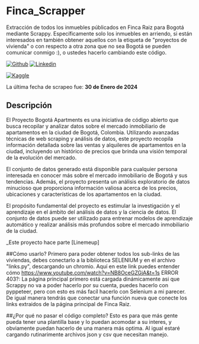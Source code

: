 # Finca_Scrapper
Extracción de todos los inmuebles públicados en Finca Raiz para Bogotá mediante Scrappy. Específicamente solo los inmuebles en arriendo, si están interesados en también obtener aquellos con la etiqueta de "proyectos de vivienda" o con respecto a otra zona que no sea Bogotá se pueden comunicar conmigo :), o ustedes hacerlo cambiando este código. 





[![Github](https://img.shields.io/badge/GitHub-100000?style=for-the-badge&logo=github&logoColor=white)]([https://github.com/builker-col/bogota-apartments](https://github.com/neylinsomne))
[![Linkedin](https://img.shields.io/badge/LinkedIn-0077B5?style=for-the-badge&logo=linkedin&logoColor=white)](https://www.linkedin.com/in/neyl-peñuela-bernate-a76644209/)

[![Kaggle](https://img.shields.io/badge/Kaggle-20BEFF?style=for-the-badge&logo=Kaggle&logoColor=white)](https://www.kaggle.com/datasets/erik172/bogota-apartments)

La última fecha de scrapeo fue: **30 de Enero de 2024**

## Descripción

El Proyecto Bogotá Apartments es una iniciativa de código abierto que busca recopilar y analizar datos sobre el mercado inmobiliario de apartamentos en la ciudad de Bogotá, Colombia. Utilizando avanzadas técnicas de web scraping y análisis de datos, este proyecto recopila información detallada sobre las ventas y alquileres de apartamentos en la ciudad, incluyendo un histórico de precios que brinda una visión temporal de la evolución del mercado.

El conjunto de datos generado está disponible para cualquier persona interesada en conocer más sobre el mercado inmobiliario de Bogotá y sus tendencias. Además, el proyecto presenta un análisis exploratorio de datos minucioso que proporciona información valiosa acerca de los precios, ubicaciones y características de los apartamentos en la ciudad.

El propósito fundamental del proyecto es estimular la investigación y el aprendizaje en el ámbito del análisis de datos y la ciencia de datos. El conjunto de datos puede ser utilizado para entrenar modelos de aprendizaje automático y realizar análisis más profundos sobre el mercado inmobiliario de la ciudad.

_Este proyecto hace parte [Linemeup]


##Cómo usarlo?
Primero para poder obtener todos los sub-links de las viviendas, debes conectarlo a la biblioteca SELENIUM y en el archivo "links.py", descargando un chromio. Aquí en este link puedes entender cómo
https://www.youtube.com/watch?v=NB8OceGZGjA&t=1s
ERROR 403?:
La página principal primero está cargada dinámicamente asi que Scrappy no va a poder hacerlo por su cuenta, puedes hacerlo con pyppeteer, pero con esto es más facíl hacerlo con Selenium a mi parecer.
De igual manera tendrás que conectar una función nueva que conecte los links extraidos de la página principal de Finca Raiz.

##¿Por qué no pasar el código completo?
Esto es para que más gente pueda tener una plantilla base y lo puedan acomodar a su interes, y obviamente puedan hacerlo de una manera más optima. Al igual estaré cargando rutinarimente archivos json y csv que necesitan manejo.

